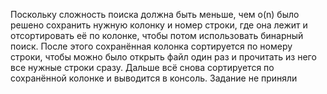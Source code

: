 Поскольку сложность поиска должна быть меньше, чем o(n) было решено сохранить нужную колонку и номер строки, где она лежит и отсортировать её по колонке, чтобы потом использовать бинарный поиск.
После этого сохранённая колонка сортируется по номеру строки, чтобы можно было открыть файл один раз и прочитать из него все нужные строки сразу.
Дальше всё снова сортируется по сохранённой колонке и выводится в консоль.
Задание не приняли
